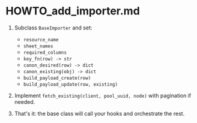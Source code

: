 # HOWTO_add_importer.md

1. Subclass `BaseImporter` and set:
   - `resource_name`
   - `sheet_names`
   - `required_columns`
   - `key_fn(row) -> str`
   - `canon_desired(row) -> dict`
   - `canon_existing(obj) -> dict`
   - `build_payload_create(row)`
   - `build_payload_update(row, existing)`

2. Implement `fetch_existing(client, pool_uuid, node)` with pagination if needed.

3. That's it: the base class will call your hooks and orchestrate the rest.
